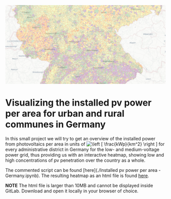 ![Screenshot PV Heatmap](images/Screenshot.png)

# Visualizing the installed pv power per area for urban and rural communes in Germany

In this small project we will try to get an overview of the installed power from photovoltaics per area in units of <img src="https://latex.codecogs.com/svg.latex?\inline&space;\left&space;[&space;\frac{kWp}{km^2}&space;\right&space;]" title="\left [ \frac{kWp}{km^2} \right ]" /> for every administrative district in Germany for the low- and medium-voltage power grid, thus providing us with an interactive heatmap, showing low and high concentrations of pv penetration over the country as a whole.

The commented script can be found [here](./Installed pv power per area - Germany.ipynb). The resulting heatmap as an html file is found [here](./results/installed_power_LVMV_per_area_2019.html).

>>>
**NOTE** The html file is larger than 10MB and cannot be displayed inside GitLab. Download and open it locally in your browser of choice. 
>>>
